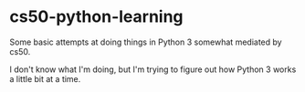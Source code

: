# cs50-python-learning
Some basic attempts at doing things in Python 3 somewhat mediated by cs50.

I don't know what I'm doing, but I'm trying to figure out how Python 3 works a little bit at a time.
